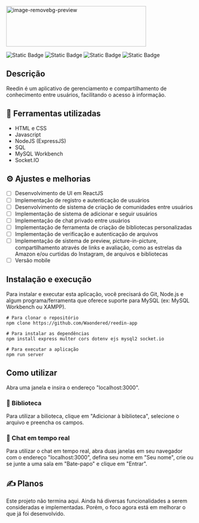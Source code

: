 <p align="left">
<img width="374" height="108" alt="image-removebg-preview" src="https://github.com/user-attachments/assets/3e37ad73-153d-49f0-a81c-516c9839d288" />
</p>

![Static Badge](https://img.shields.io/badge/Javascript-yellow) ![Static Badge](https://img.shields.io/badge/NodeJS-green) ![Static Badge](https://img.shields.io/badge/Socket.IO-purple) ![Static Badge](https://img.shields.io/badge/SQL-blue) 







## Descrição
 Reedin é um aplicativo de gerenciamento e compartilhamento de conhecimento entre usuários, facilitando o acesso à informação.
## :hammer: Ferramentas utilizadas
- HTML e CSS
- Javascript
- NodeJS (ExpressJS)
- SQL
- MySQL Workbench
- Socket.IO

## :gear: Ajustes e melhorias
- [ ] Desenvolvimento de UI em ReactJS
- [ ] Implementação de registro e autenticação de usuários
- [ ] Desenvolvimento de sistema de criação de comunidades entre usuários
- [ ] Implementação de sistema de adicionar e seguir usuários
- [ ] Implementação de chat privado entre usuários
- [ ] Implementação de ferramenta de criação de bibliotecas personalizadas
- [ ] Implementação de verificação e autenticação de arquivos
- [ ] Implementação de sistema de preview, picture-in-picture, compartilhamento através de links e avaliação, como as estrelas da Amazon e/ou curtidas do Instagram, de arquivos e bibliotecas
- [ ] Versão mobile

## Instalação e execução
 Para instalar e executar esta aplicação, você precisará do Git, Node.js e algum programa/ferramenta que oferece suporte para MySQL (ex: MySQL Workbench ou XAMPP).

```console
# Para clonar o repositório
npm clone https://github.com/Waondered/reedin-app

# Para instalar as dependências
npm install express multer cors dotenv ejs mysql2 socket.io

# Para executar a aplicação
npm run server
```
## Como utilizar
 Abra uma janela e insira o endereço "localhost:3000".
### :blue_book: Biblioteca
 Para utilizar a bilioteca, clique em "Adicionar à biblioteca", selecione o arquivo e preencha os campos.

### :speech_balloon: Chat em tempo real
 Para utilizar o chat em tempo real, abra duas janelas em seu navegador com o endereço "localhost:3000", defina seu nome em "Seu nome", crie ou se junte a uma sala em "Bate-papo" e clique em "Entrar".

## ✍️ Planos
 Este projeto não termina aqui. Ainda há diversas funcionalidades a serem consideradas e implementadas. Porém, o foco agora está em melhorar o que já foi desenvolvido. 
